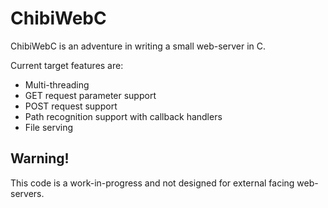 ChibiWebC
=========

ChibiWebC is an adventure in writing a small web-server in C.

Current target features are:
 - Multi-threading
 - GET request parameter support
 - POST request support
 - Path recognition support with callback handlers
 - File serving


Warning!
--------
This code is a work-in-progress and not designed for external facing web-servers.
